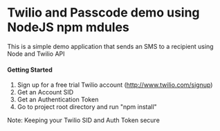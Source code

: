 # Twilio and Passcode demo using NodeJS npm mdules

This is a simple demo application that sends an SMS to a recipient using Node and Twilio API

#### Getting Started ####
1. Sign up for a free trial Twilio account (http://www.twilio.com/signup)
2. Get an Account SID
3. Get an Authentication Token
4. Go to project root directory and run "npm install"

Note: Keeping your Twilio SID and Auth Token secure

